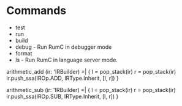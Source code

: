 # Commands

- test
- run
- build
- debug - Run RumC in debugger mode
- format
- ls - Run RumC in language server mode.

arithmetic_add (ir: 'IRBuilder) =| {
  l = pop_stack(ir)
  r = pop_stack(ir)
  ir.push_ssa(IROp.ADD, IRType.Inherit, [l, r])
}

arithmetic_sub (ir: 'IRBuilder) =| {
  l = pop_stack(ir)
  r = pop_stack(ir)
  ir.push_ssa(IROp.SUB, IRType.Inherit, [l, r])
}